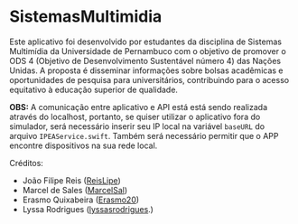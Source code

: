 # SistemasMultimidia

Este aplicativo foi desenvolvido por estudantes da disciplina de Sistemas
Multimídia da Universidade de Pernambuco com o objetivo de promover o ODS 4
(Objetivo de Desenvolvimento Sustentável número 4) das Nações Unidas. A proposta
é disseminar informações sobre bolsas acadêmicas e oportunidades de pesquisa
para universitários, contribuindo para o acesso equitativo à educação superior
de qualidade.

**OBS:** A comunicação entre aplicativo e API está está sendo realizada através
do localhost, portanto, se quiser utilizar o aplicativo fora do simulador, será
necessário inserir seu IP local na variável `baseURL` do arquivo
`IPEAService.swift`. Também será necessário permitir que o APP encontre
dispositivos na sua rede local.

Créditos:
- João Filipe Reis ([ReisLipe](https://github.com/ReisLipe))
- Marcel de Sales ([MarcelSal](https://github.com/MarselSal))
- Erasmo Quixabeira ([Erasmo20](https://github.com/Erasmo20))
- Lyssa Rodrigues ([lyssasrodrigues](https://github.com/lyssasrodrigues).)
